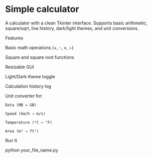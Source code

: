  # Simple calculator
A calculator with a clean Tkinter interface. Supports basic arithmetic,
square/sqrt, live history, dark/light themes, and unit conversions.

Features

Basic math operations (+, -, ×, ÷)

Square and square root functions

Resizable GUI

Light/Dark theme toggle

Calculation history log

Unit converter for:

    Data (MB ↔ GB)

    Speed (km/h → m/s)

    Temperature (°C → °F)

    Area (m² → ft²)

Run It

python your_file_name.py
